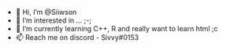 - 👋 Hi, I’m @Siiwson
- 👀 I’m interested in ... ;-;
- 🌱 I’m currently learning C++, R and really want to learn html ;c
- 📫 Reach me on discord - Sivvy#0153
